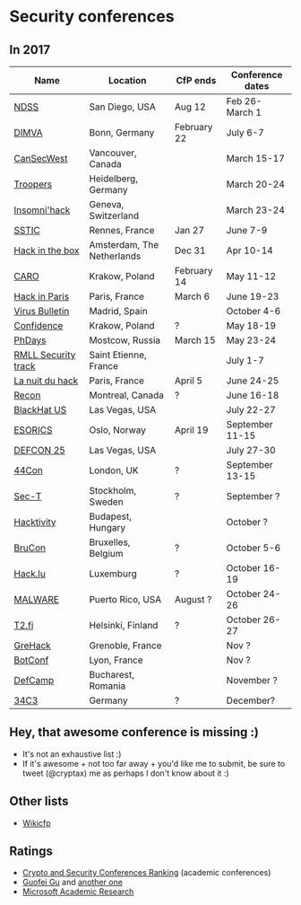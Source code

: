 # Security conferences 

## In 2017

| Name           | Location	| CfP ends |  Conference dates |
| --- | --- | --- | --- |
| [NDSS](http://www.internetsociety.org/events/ndss-symposium/ndss-symposium-2017/ndss-2017-programme/ndss-2017-call-papers) | San Diego, USA | Aug 12 | Feb 26-March 1 |
| [DIMVA](http://dimva2016.mondragon.edu/en) | Bonn, Germany | February 22 | July 6-7 |
| [CanSecWest](https://cansecwest.com/) | Vancouver, Canada | | March 15-17 |
| [Troopers](https://www.troopers.de/) | Heidelberg, Germany | | March 20-24 |
| [Insomni'hack](https://insomnihack.ch/) | Geneva, Switzerland | | March 23-24 |
| [SSTIC](https://www.sstic.org) | Rennes, France | Jan 27 | June 7-9 |
| [Hack in the box](http://conference.hitb.org/) | Amsterdam, The Netherlands | Dec 31 | Apr 10-14 |
| [CARO](http://2017.caro.org/) | Krakow, Poland | February 14  | May 11-12 |
| [Hack in Paris](https://hackinparis.com/) | Paris, France | March 6 | June 19-23 |
| [Virus Bulletin](https://www.virusbtn.com/conference/vb2017) | Madrid, Spain |  | October 4-6 |
| [Confidence](http://confidence.org.pl/en/) | Krakow, Poland | ? | May 18-19 |
| [PhDays](http://www.phdays.com/)| Mostcow, Russia | March 15 | May 23-24 |
| [RMLL Security track](https://2017.rmll.info/) | Saint Etienne, France |  | July 1-7 |
| [La nuit du hack](https://www.nuitduhack.com/en/) | Paris, France | April 5 | June 24-25 |
| [Recon](http://recon.cx/) | Montreal, Canada | ? | June 16-18 |
| [BlackHat US](http://www.blackhat.com/) | Las Vegas, USA |  | July 22-27 |
| [ESORICS](https://www.ntnu.edu/esorics2017) | Oslo, Norway | April 19 | September 11-15 |
| [DEFCON 25](https://www.defcon.org/) | Las Vegas, USA |  | July 27-30 |
| [44Con](https://44con.com/) | London, UK | ? | September 13-15 |
| [Sec-T](http://www.sec-t.org/) | Stockholm, Sweden | ? | September ? |
| [Hacktivity](http://hacktivity.com) | Budapest, Hungary | | October ? |
 [BruCon](http://2016.brucon.org/) | Bruxelles, Belgium | ? | October 5-6 |
 | [Hack.lu](http://2017.hack.lu/) | Luxemburg |  ? | October 16-19 |
| [MALWARE](http://isiom.wssrl.org/) | Puerto Rico, USA | August ? | October 24-26 |
| [T2.fi](http://t2.fi/conference/) | Helsinki, Finland | ? | October 26-27 |
| [GreHack](http://www.grehack.fr/) | Grenoble, France |  | Nov ? |
| [BotConf](https://www.botconf.eu/) | Lyon, France | | Nov ? |
| [DefCamp](http://def.camp/) | Bucharest, Romania | | November ? |
| [34C3](https://www.ccc.de/en/) | Germany |  ? | December? |


## Hey, that awesome conference is missing :)

- It's not an exhaustive list :)
- If it's awesome + not too far away + you'd like me to submit, be sure to tweet (@cryptax) me as perhaps I don't know about it :)

## Other lists

- [Wikicfp](http://wikicfp.com)

## Ratings

- [Crypto and Security Conferences Ranking](http://icsd.i2r.a-star.edu.sg/staff/jianying/conference-ranking.html) (academic conferences)
- [Guofei Gu](http://faculty.cs.tamu.edu/guofei/sec_conf_stat.htm) and [another one](https://personal.cis.strath.ac.uk/changyu.dong/ranking.html)
- [Microsoft Academic Research](http://academic.research.microsoft.com/RankList?entitytype=3&topdomainid=2&subdomainid=2)
